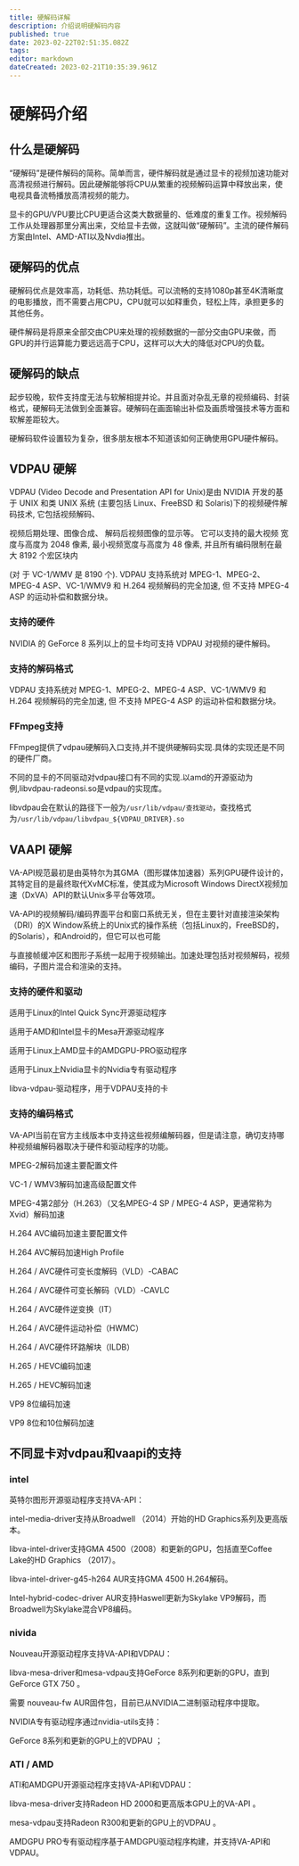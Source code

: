 ```yaml
---
title: 硬解码详解
description: 介绍说明硬解码内容
published: true
date: 2023-02-22T02:51:35.082Z
tags: 
editor: markdown
dateCreated: 2023-02-21T10:35:39.961Z
---
```


# 硬解码介绍
## 什么是硬解码
“硬解码”是硬件解码的简称。简单而言，硬件解码就是通过显卡的视频加速功能对高清视频进行解码。因此硬解能够将CPU从繁重的视频解码运算中释放出来，使电视具备流畅播放高清视频的能力。

显卡的GPU/VPU要比CPU更适合这类大数据量的、低难度的重复工作。视频解码工作从处理器那里分离出来，交给显卡去做，这就叫做“硬解码”。主流的硬件解码方案由Intel、AMD-ATI以及Nvdia推出。


## 硬解码的优点
硬解码优点是效率高，功耗低、热功耗低。可以流畅的支持1080p甚至4K清晰度的电影播放，而不需要占用CPU，CPU就可以如释重负，轻松上阵，承担更多的其他任务。

硬件解码是将原来全部交由CPU来处理的视频数据的一部分交由GPU来做，而GPU的并行运算能力要远远高于CPU，这样可以大大的降低对CPU的负载。


## 硬解码的缺点
起步较晚，软件支持度无法与软解相提并论。并且面对杂乱无章的视频编码、封装格式，硬解码无法做到全面兼容。硬解码在画面输出补偿及画质增强技术等方面和软解差距较大。

硬解码软件设置较为复杂，很多朋友根本不知道该如何正确使用GPU硬件解码。


## VDPAU 硬解
VDPAU (Video Decode and Presentation API for Unix)是由 NVIDIA 开发的基于 UNIX 和类 UNIX 系统 (主要包括 Linux、FreeBSD 和 Solaris)下的视频硬件解码技术, 它包括视频解码、

视频后期处理、图像合成、 解码后视频图像的显示等。 它可以支持的最大视频 宽度与高度为 2048 像素, 最小视频宽度与高度为 48 像素, 并且所有编码限制在最大 8192 个宏区块内

(对 于 VC-1/WMV 是 8190 个). VDPAU 支持系统对 MPEG-1、MPEG-2、MPEG-4 ASP、VC-1/WMV9 和 H.264 视频解码的完全加速, 但 不支持 MPEG-4 ASP 的运动补偿和数据分块。

### 支持的硬件
NVIDIA 的 GeForce 8 系列以上的显卡均可支持 VDPAU 对视频的硬件解码。

### 支持的解码格式
VDPAU 支持系统对 MPEG-1、MPEG-2、MPEG-4 ASP、VC-1/WMV9 和 H.264 视频解码的完全加速, 但 不支持 MPEG-4 ASP 的运动补偿和数据分块。

### FFmpeg支持
FFmpeg提供了vdpau硬解码入口支持,并不提供硬解码实现.具体的实现还是不同的硬件厂商。

不同的显卡的不同驱动对vdpau接口有不同的实现.以amd的开源驱动为例,libvdpau-radeonsi.so是vdpau的实现库。

libvdpau会在默认的路径下一般为`/usr/lib/vdpau/查找驱动`，查找格式为`/usr/lib/vdpau/libvdpau_${VDPAU_DRIVER}.so`


## VAAPI 硬解
VA-API规范最初是由英特尔为其GMA（图形媒体加速器）系列GPU硬件设计的，其特定目的是最终取代XvMC标准，使其成为Microsoft Windows DirectX视频加速（DxVA）API的默认Unix多平台等效项。

VA-API的视频解码/编码界面平台和窗口系统无关，但在主要针对直接渲染架构（DRI）的X Window系统上的Unix式的操作系统（包括Linux的，FreeBSD的，的Solaris），和Android的，但它可以也可能

与直接帧缓冲区和图形子系统一起用于视频输出。加速处理包括对视频解码，视频编码，子图片混合和渲染的支持。

### 支持的硬件和驱动
适用于Linux的Intel Quick Sync开源驱动程序

适用于AMD和Intel显卡的Mesa开源驱动程序

适用于Linux上AMD显卡的AMDGPU-PRO驱动程序

适用于Linux上Nvidia显卡的Nvidia专有驱动程序

libva-vdpau-驱动程序，用于VDPAU支持的卡

### 支持的编码格式
VA-API当前在官方主线版本中支持这些视频编解码器，但是请注意，确切支持哪种视频编解码器取决于硬件和驱动程序的功能。

MPEG-2解码加速主要配置文件

VC-1 / WMV3解码加速高级配置文件

MPEG-4第2部分（H.263）（又名MPEG-4 SP / MPEG-4 ASP，更通常称为Xvid）解码加速

H.264 AVC编码加速主要配置文件

H.264 AVC解码加速High Profile

H.264 / AVC硬件可变长度解码（VLD）-CABAC

H.264 / AVC硬件可变长解码（VLD）-CAVLC

H.264 / AVC硬件逆变换（IT）

H.264 / AVC硬件运动补偿（HWMC）

H.264 / AVC硬件环路解块（ILDB）

H.265 / HEVC编码加速

H.265 / HEVC解码加速

VP9 8位编码加速

VP9 8位和10位解码加速

## 不同显卡对vdpau和vaapi的支持
### intel 
英特尔图形开源驱动程序支持VA-API：

intel-media-driver支持从Broadwell （2014）开始的HD Graphics系列及更高版本。

libva-intel-driver支持GMA 4500（2008）和更新的GPU，包括直至Coffee Lake的HD Graphics （2017）。

libva-intel-driver-g45-h264 AUR支持GMA 4500 H.264解码。

Intel-hybrid-codec-driver AUR支持Haswell更新为Skylake VP9解码，而Broadwell为Skylake混合VP8编码。

### nivida
Nouveau开源驱动程序支持VA-API和VDPAU：

libva-mesa-driver和mesa-vdpau支持GeForce 8系列和更新的GPU，直到GeForce GTX 750 。

需要 nouveau-fw AUR固件包，目前已从NVIDIA二进制驱动程序中提取。

NVIDIA专有驱动程序通过nvidia-utils支持：

GeForce 8系列和更新的GPU上的VDPAU ；

### ATI / AMD
ATI和AMDGPU开源驱动程序支持VA-API和VDPAU：

libva-mesa-driver支持Radeon HD 2000和更高版本GPU上的VA-API 。

mesa-vdpau支持Radeon R300和更新的GPU上的VDPAU 。

AMDGPU PRO专有驱动程序基于AMDGPU驱动程序构建，并支持VA-API和VDPAU。
